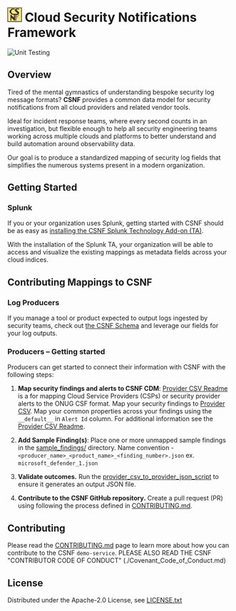 
# <img src="./img/CSNFpix.png" alt="CSNF" width="32"/> Cloud Security Notifications Framework 

![Unit Testing](https://github.com/onug/csnf/actions/workflows/main.yml/badge.svg)

## <a name="overview"></a>Overview

Tired of the mental gymnastics of understanding bespoke security log message formats? **CSNF** provides a common data model for security notifications from all cloud providers and related vendor tools. 

Ideal for incident response teams, where every second counts in an investigation, but flexible enough to help all security engineering teams working across multiple clouds and platforms to better understand and build automation around observability data. 

Our goal is to produce a standardized mapping of security log fields that simplifies the numerous systems present in a modern organization. 

## <a name="getting-started"></a>Getting Started

### <a name="splunk"></a> Splunk
If you or your organization uses Splunk, getting started with CSNF should be as easy as [installing the CSNF Splunk Technology Add-on (TA)](https://splunkbase.splunk.com/app/6880).

With the installation of the Splunk TA, your organization will be able to access and visualize the existing mappings as metadata fields across your cloud indices. 

## Contributing Mappings to CSNF

### <a name="producers"></a> Log Producers
If you manage a tool or product expected to output logs ingested by security teams, check out [the CSNF Schema](./mappings/schema.yml) and leverage our fields for your log outputs.

### <a name="provider"></a> Producers – Getting started
Producers can get started to connect their information with CSNF with the following steps: 
1. **Map security findings and alerts to CSNF CDM**:
  [Provider CSV Readme](./mappings/README.md) is a for mapping Cloud Service Providers (CSPs) or security provider alerts to the ONUG CSF format. Map your security findings to [Provider CSV](./mappings/provider.csv).
  Map your common properties across your findings using the  `__default__`  in `Alert Id` column. For additional information see the [Provider CSV Readme](.//README.md).

1. **Add Sample Finding(s)**: 
Place one or more unmapped sample findings in the [sample_findings/](./sample_findings) directory.  Name convention - `<producer_name>_<product_name>_<finding_number>.json` ex. `microsoft_defender_1.json`

1. **Validate outcomes.**
Run the [provider_csv_to_provider_json_script](./tools/provider_csv_to_provider_json_script/README.md) to ensure it generates an output JSON file. 
1. **Contribute to the CSNF GitHub repository.** Create a pull request (PR) using following the process defined in [CONTRIBUTING.md](./CONTRIBUTING.md).

## <a name="contributing"></a>Contributing

Please read the [CONTRIBUTING.md](./CONTRIBUTING.md) page to learn more about how you can contribute to the CSNF `demo-service`.
PLEASE ALSO READ THE CSNF "CONTRIBUTOR CODE OF CONDUCT" (./Covenant_Code_of_Conduct.md)

## <a name="license"></a>License

Distributed under the Apache-2.0 License, see [LICENSE.txt](./LICENSE.txt)
